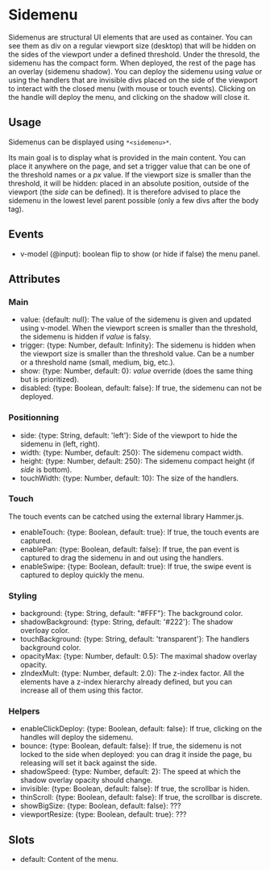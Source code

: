 # Sidemenu

Sidemenus are structural UI elements that are used as container. You can see them as div on a regular viewport size (desktop) that will be hidden on the sides of the viewport under a defined threshold. Under the thresold, the sidemenu has the compact form. When deployed, the rest of the page has an overlay (sidemenu shadow). You can deploy the sidemenu using *value* or using the handlers that are invisible divs placed on the side of the viewport to interact with the closed menu (with mouse or touch events). Clicking on the handle will deploy the menu, and clicking on the shadow will close it.

## Usage

Sidemenus can be displayed using `*<sidemenu>*`.

Its main goal is to display what is provided in the main content. You can place it anywhere on the page, and set a trigger value that can be one of the threshold names or a *px* value. If the viewport size is smaller than the threshold, it will be hidden: placed in an absolute position, outside of the viewport (the *side* can be defined). It is therefore advised to place the sidemenu in the lowest level parent possible (only a few divs after the body tag).

## Events

- v-model (@input): boolean flip to show (or hide if false) the menu panel.

## Attributes

### Main

- value: {default: null}: The value of the sidemenu is given and updated using v-model. When the viewport screen is smaller than the threshold, the sidemenu is hidden if *value* is falsy.
- trigger: {type: Number, default: Infinity}: The sidemenu is hidden when the viewport size is smaller than the threshold value. Can be a number or a threshold name (small, medium, big, etc.).
- show: {type: Number, default: 0}: *value* override (does the same thing but is prioritized).
- disabled: {type: Boolean, default: false}: If true, the sidemenu can not be deployed.

### Positionning

- side: {type: String, default: 'left'}: Side of the viewport to hide the sidemenu in (left, right).
- width: {type: Number, default: 250}: The sidemenu compact width.
- height: {type: Number, default: 250}: The sidemenu compact height (if *side* is bottom).
- touchWidth: {type: Number, default: 10}: The size of the handlers.

### Touch

The touch events can be catched using the external library Hammer.js.

- enableTouch: {type: Boolean, default: true}: If true, the touch events are captured.
- enablePan: {type: Boolean, default: false}: If true, the pan event is captured to drag the sidemenu in and out using the handlers.
- enableSwipe: {type: Boolean, default: true}: If true, the swipe event is captured to deploy quickly the menu.

### Styling

- background: {type: String, default: "#FFF"}: The background color.
- shadowBackground: {type: String, default: '#222'}: The shadow overloay color.
- touchBackground: {type: String, default: 'transparent'}: The handlers background color.
- opacityMax: {type: Number, default: 0.5}: The maximal shadow overlay opacity.
- zIndexMult: {type: Number, default: 2.0}: The z-index factor. All the elements have a z-index hierarchy already defined, but you can increase all of them using this factor.

### Helpers

- enableClickDeploy: {type: Boolean, default: false}: If true, clicking on the handles will deploy the sidemenu.
- bounce: {type: Boolean, default: false}: If true, the sidemenu is not locked to the side when deployed: you can drag it inside the page, bu releasing will set it back against the side.
- shadowSpeed: {type: Number, default: 2}: The speed at which the shadow overlay opacity should change.
- invisible: {type: Boolean, default: false}: If true, the scrollbar is hiden.
- thinScroll: {type: Boolean, default: false}: If true, the scrollbar is discrete.
- showBigSize: {type: Boolean, default: false}: ???
- viewportResize: {type: Boolean, default: true}: ???

## Slots

- default: Content of the menu.